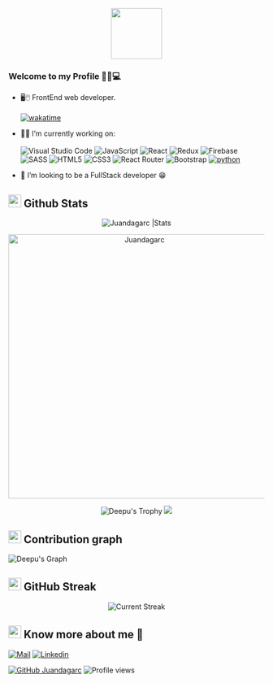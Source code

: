 <p align="center">
<img src="https://c.tenor.com/pvFJwncehzIAAAAC/hello-there-private-from-penguins-of-madagascar.gif" width="100px" >
</p>

### Welcome to my Profile 👩‍💻💻

- 🖥️🖱️ FrontEnd web developer. </br></br>
[![wakatime](https://wakatime.com/badge/user/caad850a-914f-49b9-9c3e-74dbc4d58b18.svg)](https://wakatime.com/@caad850a-914f-49b9-9c3e-74dbc4d58b18)


- 👩🏻‍  I’m currently working on:</br></br>
![Visual Studio Code](https://img.shields.io/badge/Visual%20Studio%20Code-0078d7.svg?style=for-the-badge&logo=visual-studio-code&logoColor=white)
![JavaScript](https://img.shields.io/badge/javascript-%23323330.svg?style=for-the-badge&logo=javascript&logoColor=%23F7DF1E) ![React](https://img.shields.io/badge/react-%2320232a.svg?style=for-the-badge&logo=react&logoColor=%2361DAFB) ![Redux](https://img.shields.io/badge/redux-%23593d88.svg?style=for-the-badge&logo=redux&logoColor=white) ![Firebase](https://img.shields.io/badge/firebase-%23039BE5.svg?style=for-the-badge&logo=firebase) ![SASS](https://img.shields.io/badge/SASS-hotpink.svg?style=for-the-badge&logo=SASS&logoColor=white) ![HTML5](https://img.shields.io/badge/html5-%23E34F26.svg?style=for-the-badge&logo=html5&logoColor=white) ![CSS3](https://img.shields.io/badge/css3-%231572B6.svg?style=for-the-badge&logo=css3&logoColor=white) ![React Router](https://img.shields.io/badge/React_Router-CA4245?style=for-the-badge&logo=react-router&logoColor=white) ![Bootstrap](https://img.shields.io/badge/bootstrap-%23563D7C.svg?style=for-the-badge&logo=bootstrap&logoColor=white) [![python](https://img.shields.io/badge/Python-3.9-3776AB.svg?style=flat&logo=python&logoColor=white)](https://www.python.org)
- 👯 I’m looking to be a FullStack developer 😁

## <img src="https://th.bing.com/th/id/R.011db7f1e14cdcefd5ed8b056f70d038?rik=NHHx7PD%2bLTi5YA&riu=http%3a%2f%2fui.trinine.net%2fwp%2fwp-content%2fuploads%2f2016%2f06%2f20160602_GraphAnimeIcon.gif&ehk=TXXGvgTPI6i%2f5xQe%2fW3mnT36hQPfIBwZcQsaKAlJWhs%3d&risl=&pid=ImgRaw&r=0" width="25"> <b>Github Stats</b>

 <div align="center">
<img src="https://github-readme-stats.vercel.app/api?username=Juandagarc&count_private=true&show_icons=true&theme=highcontrast&include_all_commits=true" alt="Juandagarc |Stats" />
   
   <a href="https://github.com/Juandagarc"><img src="https://github-profile-summary-cards.vercel.app/api/cards/profile-details?username=Juandagarc&theme=dracula&hide_border=true"  width="520" alt="Juandagarc"/></a>
  
![Deepu's Trophy](https://github-profile-trophy.vercel.app/?username=Juandagarc&theme=dracula&column=4&no-frame=true)
     <img src="https://github-readme-stats.vercel.app/api/top-langs/?username=Juandagarc&theme=dracula&layout=compact)](https://github.com/Juandagarc/github-readme-stats"/>
 
  </div>
   
  ## <img src="https://media.giphy.com/media/GhRjInY9JbKms/source.gif" width="25"> <b>Contribution graph</b>
  
![Deepu's Graph](https://activity-graph.herokuapp.com/graph?username=Juandagarc&area=true&hide_border=true&theme=dracula)


## <img src="https://media.giphy.com/media/Mp5uJLEE9Ompq/giphy.gif" width="25"> <b>GitHub Streak</b>

<p align="center"> <img alt="Current Streak" src="https://github-readme-streak-stats.herokuapp.com/?user=Juandagarc&theme=dark" /> </p>
  
## <img src="https://media.tenor.com/images/7e96d994f29b388f63f7aa77ff2bea78/tenor.gif" width="25"> <b> Know more about me 👋</b>
  
[![Mail](https://img.shields.io/badge/-Say%20Hi!-black?style=for-the-badge&logo=gmail)](mailto:santiagovalencialeon@gmail.com)
[![Linkedin](https://img.shields.io/badge/-LinkedIn-black?style=for-the-badge&logo=Linkedin)](https://www.linkedin.com/in/santiago-valencia-leon/)



[![GitHub Juandagarc](https://img.shields.io/github/followers/Juandagarc?label=follow&style=social&logoColor=black)](https://github.com/Juandagarc)
![Profile views](https://gpvc.arturio.dev/Juandagarc)  
